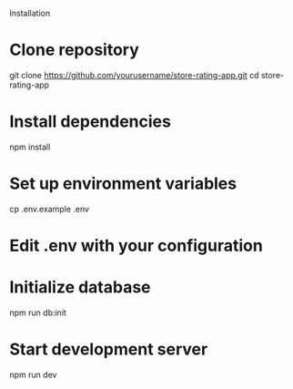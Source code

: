 Installation

# Clone repository
git clone https://github.com/yourusername/store-rating-app.git
cd store-rating-app

# Install dependencies
npm install

# Set up environment variables
cp .env.example .env
# Edit .env with your configuration

# Initialize database
npm run db:init

# Start development server
npm run dev

